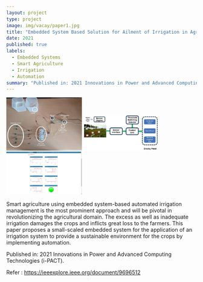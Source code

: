 ```yaml
---
layout: project
type: project
image: img/vacay/paper1.jpg  
title: "Embedded System Based Solution for Ailment of Irrigation in Agriculture"
date: 2021
published: true
labels:
  - Embedded Systems
  - Smart Agriculture
  - Irrigation
  - Automation
summary: "Published in: 2021 Innovations in Power and Advanced Computing Technologies (i-PACT)"
---
```


<div class="text-center p-4">
  <img width="200px" src="../img/vacay/paper1.jpg" class="img-thumbnail" >
  <img width="200px" src="../img/vacay/paper2.jpg" class="img-thumbnail" >
  <img width="200px" src="../img/vacay/paper3.png" class="img-thumbnail" >
</div>

Smart agriculture using embedded system-based automated irrigation management is the most prominent approach and will be pivotal in revolutionizing the agricultural domain. The excess as well as inadequate irrigation damages the crops and inflicts great loss to the farmers. This paper proposes a small-scaled embedded system for the application of an irrigation system to provide a sustainable environment for the crops by implementing automation.

Published in: 2021 Innovations in Power and Advanced Computing Technologies (i-PACT). 

Refer : <a> https://ieeexplore.ieee.org/document/9696512 </a>
